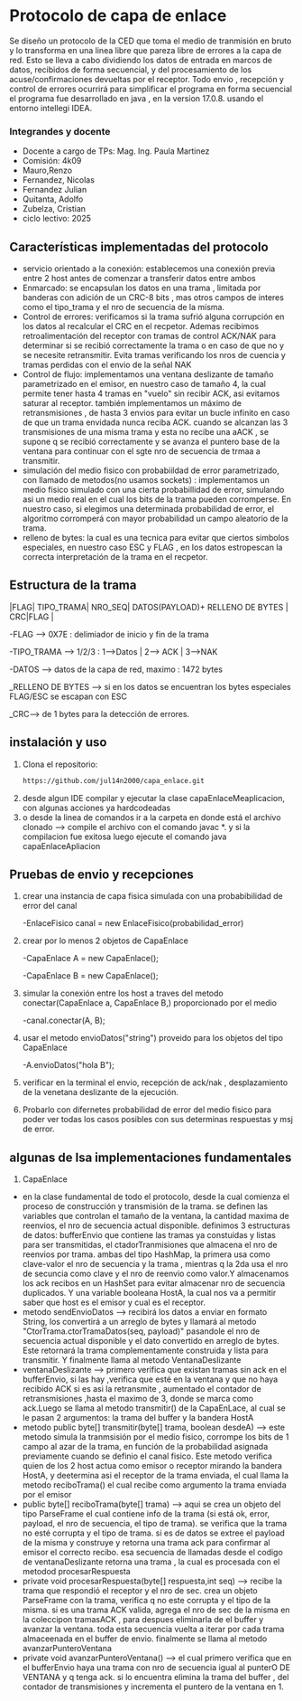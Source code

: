 
# Protocolo de capa de enlace
Se diseño un protocolo de la CED que toma el medio de tranmisión en bruto y lo transforma en una linea libre que pareza libre de errores a la capa de red. Esto se lleva a cabo dividiendo los datos de entrada en marcos de datos, recibidos de forma secuencial, y del procesamiento de los acuse/confirmaciones devueltas por el receptor. Todo envio , recepción y control de errores ocurrirá para simplificar el programa en forma secuencial
el programa fue desarrollado en java , en la  version 17.0.8. usando el entorno intellegi IDEA.
### Integrandes y docente
- Docente a cargo de TPs:  Mag. Ing. Paula Martinez
- Comisión: 4k09
- Mauro,Renzo
- Fernandez, Nicolas
- Fernandez  Julian
- Quitanta, Adolfo
- Zubelza, Cristian
- ciclo lectivo: 2025

## Características implementadas del protocolo

- servicio orientado a la conexión: establecemos una conexión previa entre 2 host antes de comenzar a transferir datos entre ambos
- Enmarcado: se encapsulan los datos en una trama , limitada por banderas con adición de un CRC-8 bits , mas otros campos de interes como el tipo_trama y el nro de secuencia de la misma.
- Control de errores:  verificamos si la trama sufrió alguna corrupción en los datos al recalcular el CRC en el recpetor. Ademas recibimos retroalimentación del receptor con tramas de control ACK/NAK para determinar si se recibió correctamente la trama o en caso de que no y se necesite retransmitir. Evita tramas verificando los nros de cuencia y tramas perdidas con el envio de la señal NAK
- Control de flujo: implementamos una ventana deslizante de tamaño parametrizado en el emisor, en nuestro caso de tamaño 4, la cual permite tener hasta 4 tramas en "vuelo" sin recibir ACK, asi evitamos saturar al receptor. también implementamos un máximo de retransmisiones , de hasta 3 envios para evitar un bucle infinito en caso de que un trama envidada nunca reciba ACK. cuando se alcanzan las 3 transmisiones de una misma trama y esta no recibe una aACK , se supone q se recibió correctamente y se avanza el puntero base de la ventana para continuar con el sgte nro de secuencia de trmaa a transmitir.
- simulación del medio fisico con probabiildad de error parametrizado, con llamado de metodos(no usamos sockets) : implementamos un medio fisico simulado con una cierta probabillidad de error, simulando asi un medio real en el cual los bits de la trama pueden corromperse. En nuestro caso, si elegimos una determinada probabilidad de error, el algoritmo corromperá con mayor probabilidad un campo aleatorio de la trama.
- relleno de bytes: la cual es una tecnica para evitar que ciertos simbolos especiales, en nuestro caso ESC y FLAG , en los datos estropescan la correcta interpretación de la trama en el recpetor.

## Estructura de la trama
|FLAG| TIPO_TRAMA| NRO_SEQ| DATOS(PAYLOAD)+ RELLENO DE BYTES | CRC|FLAG | 

  -FLAG --> 0X7E : delimiador de inicio y fin de la trama
  
  -TIPO_TRAMA --> 1/2/3 : 1-->Datos  | 2--> ACK | 3-->NAK
  
  -DATOS --> datos de la capa de red, maximo : 1472 bytes
  
  _RELLENO DE BYTES --> si en los datos se encuentran los bytes especiales FLAG/ESC se escapan con ESC 
  
  _CRC--> de 1 bytes para la detección de errores.

## instalación  y uso 
1. Clona el repositorio:
   ```bash
   https://github.com/jul14n2000/capa_enlace.git
2. desde algun IDE compilar y ejecutar la clase capaEnlaceMeaplicacion, con algunas acciones ya hardcodeadas
3. o desde la linea de comandos ir a la carpeta en donde está el archivo clonado --> compile el archivo con el comando javac *. y si la compilacion fue exitosa luego ejecute el comando java capaEnlaceApliacion
## Pruebas de envio y recepciones
1. crear una instancia de capa fisica simulada con una probabibilidad de error del canal

   -EnlaceFisico canal = new EnlaceFisico(probabilidad_error)
3. crear por lo menos 2 objetos de CapaEnlace 

   -CapaEnlace A = new CapaEnlace();

   -CapaEnlace B = new CapaEnlace();
5. simular la conexión entre los host a traves del metodo conectar(CapaEnlace a, CapaEnlace B,) proporcionado por el medio

   -canal.conectar(A, B);
7. usar el metodo envioDatos("string") proveido para los objetos del tipo CapaEnlace

   -A.envioDatos("hola B");
9. verificar en la terminal el envio, recepción de ack/nak , desplazamiento de la venetana deslizante de la ejecución.
10. Probarlo con difernetes probabilidad de error del medio fisico para poder ver todas los casos posibles con sus determinas respuestas y msj de error. 

## algunas de lsa implementaciones fundamentales
1. CapaEnlace
- en la clase fundamental de todo el protocolo, desde la cual comienza el proceso de construcción y transmisión de la trama.  se definen las variables que controlan el tamaño de la ventana, la cantidad maxima de reenvios, el nro de secuencia actual disponible. definimos 3 estructuras de datos: bufferEnvio que contiene las tramas ya constuidas y listas para ser transmitidas, el ctadorTranmisiones que almacena el nro de reenvios por trama. ambas del tipo HashMap, la primera usa como clave-valor el nro de secuencia y la trama , mientras q  la 2da usa el nro de secuncia como clave y el nro de reenvio como valor.Y almacenamos los ack recibos en un HashSet para evitar almacenar nro de secuencia duplicados. Y una variable booleana HostA, la cual nos va a permitir saber que host es el emisor y cual es el receptor.
- metodo sendEnvioDatos --> recibirá los datos a enviar en formato String, los convertirá a un arreglo de bytes y llamará al metodo "CtorTrama.ctorTramaDatos(seq, payload)" pasandole el nro de secuencia actual disponible y el dato convertido en arreglo de bytes. Este retornará la trama complementamente construida y lista para transmitir. Y finalmente llama al metodo VentanaDeslizante
- ventanaDeslizante --> primero verifica que existan tramas sin ack en el bufferEnvio, si las hay ,verifica que esté en la ventana y que no haya recibido ACK si es asi la retransmite , aumentado el contador de retransmisiones ,hasta el maximo de 3, donde se marca como ack.Luego se llama al metodo transmitir() de la CapaEnLace, al cual se le pasan 2 argumentos: la trama del buffer y la bandera HostA
- metodo public byte[] transmitir(byte[] trama, boolean desdeA) --> este metodo simula la tranmsisión por el medio fisico, corrompe los bits de 1 campo al azar de la trama, en función de la probabilidad asignada previamente cuando se definio el canal fisico. Este metodo verifica quien de los 2 host actua como emisor o receptor mirando la bandera HostA, y deetermina asi el receptor de la trama enviada, el cual llama la metodo reciboTrama() el cual recibe como argumento la trama enviada por el emisor
- public byte[] reciboTrama(byte[] trama) --> aqui se crea un objeto del tipo ParseFrame el cual contiene info de la trama (si está ok, error, payload, el nro de secuencia, el tipo de trama). se verifica que la trama no esté corrupta y el tipo de trama. si es de datos se extree el payload de la misma y construye y retorna una trama ack para confirmar al emisor el correcto recibo. esa secuencia de llamadas desde el codigo de ventanaDeslizante retorna una trama , la cual es procesada con el metodod procesarRespuesta
- private void procesarRespuesta(byte[] respuesta,int seq) --> recibe la trama que respondió el receptor y el nro de sec. crea un objeto ParseFrame con la trama, verifica q no este corrupta y el tipo de la misma. si es una trama ACK valida, agrega el nro de sec de la misma en la coleccipon  tramasACK , para despues eliminarla de el buffer y avanzar la ventana. toda esta secuencia vuelta a iterar por cada trama almaceenada en el buffer de envio. finalmente se llama al metodo avanzarPunteroVentana
- private void avanzarPunteroVentana() --> el cual primero verifica que en el bufferEnvio haya una trama con nro de secuencia igual al punterO DE VENTANA y q tenga ack. si lo encuentra elimina la trama del buffer , del contador de transmisiones y incrementa el puntero de la ventana en 1.




